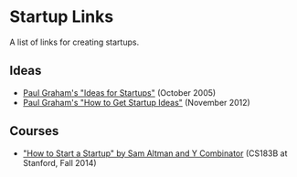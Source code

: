 Startup Links
=============
A list of links for creating startups.

Ideas
-----
- [Paul Graham's "Ideas for Startups"](http://www.paulgraham.com/ideas.html) (October 2005)
- [Paul Graham's "How to Get Startup Ideas"](http://paulgraham.com/startupideas.html) (November 2012)

Courses
-------
- ["How to Start a Startup" by Sam Altman and Y Combinator](http://startupclass.samaltman.com/) (CS183B at Stanford, Fall 2014)

